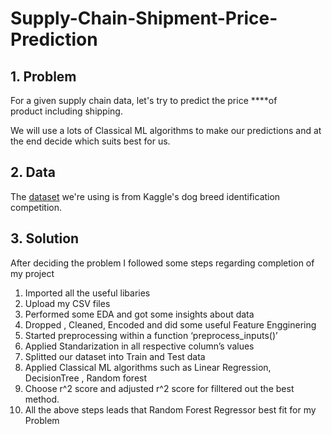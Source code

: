 # Supply-Chain-Shipment-Price-Prediction
## **1. Problem**

For a given supply chain data, let's try to predict the price ****of product including shipping.

We will use a lots of Classical ML algorithms to make our predictions and at the end decide which suits best for us.

## **2. Data**

The [dataset](https://www.kaggle.com/c/dog-breed-identification/data) we're using is from Kaggle's dog breed identification competition.

## **3. Solution**

After deciding the problem I followed some steps regarding completion of my project

1. Imported all the useful libaries
2. Upload my CSV files 
3. Performed some EDA and got some insights about data
4. Dropped , Cleaned, Encoded and did some useful Feature Engginering 
5. Started preprocessing within a function ‘preprocess_inputs()’
6. Applied Standarization in all respective column’s values
7. Splitted our dataset into Train and Test data
8. Applied Classical ML algorithms such as Linear Regression, DecisionTree , Random forest
9. Choose r^2 score and adjusted r^2 score for filltered out the best method.
10. All the above steps leads that Random Forest Regressor best fit for my Problem

